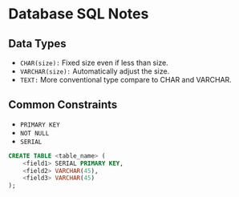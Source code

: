 # Database SQL Notes

## Data Types
- `CHAR(size):` Fixed size even if less than size.
- `VARCHAR(size):` Automatically adjust the size. 
- `TEXT:` More conventional type compare to CHAR and VARCHAR.


## Common Constraints
- `PRIMARY KEY`
- `NOT NULL`
- `SERIAL`

```sql
CREATE TABLE <table_name> (
    <field1> SERIAL PRIMARY KEY,
    <field2> VARCHAR(45),
    <field3> VARCHAR(45)
);
```